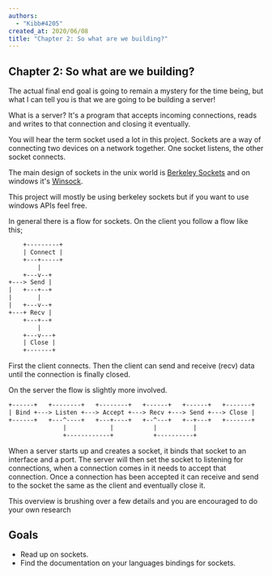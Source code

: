 ```yaml
---
authors:
  - "Kibb#4205"
created_at: 2020/06/08
title: "Chapter 2: So what are we building?"
---
```


## Chapter 2: So what are we building?

The actual final end goal is going to remain a mystery for the time being, but what I can tell you is that we are going
to be building a server!

What is a server? It's a program that accepts incoming connections, reads and writes to that connection and closing 
it eventually.

You will hear the term socket used a lot in this project. Sockets are a way of connecting two devices on a network together.
One socket listens, the other socket connects.

The main design of sockets in the unix world is [Berkeley Sockets](https://en.wikipedia.org/wiki/Berkeley_sockets) and
on windows it's [Winsock](https://www.wikiwand.com/en/Winsock).

This project will mostly be using berkeley sockets but if you want to use windows APIs feel free.

In general there is a flow for sockets. On the client you follow a flow like this; 

```txt
    +---------+
    | Connect |
    +---+-----+
        |
    +---v--+
+---> Send |
|   +---+--+
|       |
|   +---v--+
+---+ Recv |
    +---+--+
        |
    +---v---+
    | Close |
    +-------+
```

First the client connects. Then the client can send and receive (recv) data until the connection is finally closed.

On the server the flow is slightly more involved.

```txt
+------+   +--------+   +--------+   +------+   +------+   +-------+
| Bind +---> Listen +---> Accept +---> Recv +---> Send +---> Close |
+------+   +---^----+   +---+----+   +--^---+   +--+---+   +-------+
               |            |           |          |
               +------------+           +----------+
```
When a server starts up and creates a socket, it binds that socket to an interface and a port.
The server will then set the socket to listening for connections, 
when a connection comes in it needs to accept that connection. 
Once a connection has been accepted it can receive and send to the socket the same as the client and eventually close it.

This overview is brushing over a few details and you are encouraged to do your own research


## Goals

- Read up on sockets.
- Find the documentation on your languages bindings for sockets.